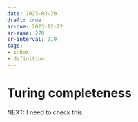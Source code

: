 ```yaml
---
date: 2023-03-20
draft: true
sr-due: 2023-12-22
sr-ease: 270
sr-interval: 219
tags:
- inbox
- definition
---
```


# Turing completeness

NEXT: I need to check this.